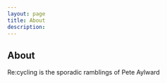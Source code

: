 ```yaml
---
layout: page
title: About
description: 
---
```

## About
Re:cycling is the sporadic ramblings of Pete Aylward 




